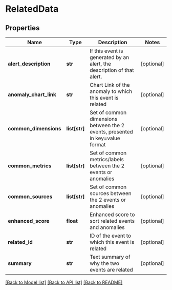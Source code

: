# RelatedData

## Properties
Name | Type | Description | Notes
------------ | ------------- | ------------- | -------------
**alert_description** | **str** | If this event is generated by an alert, the description of that alert. | [optional] 
**anomaly_chart_link** | **str** | Chart Link of the anomaly to which this event is related | [optional] 
**common_dimensions** | **list[str]** | Set of common dimensions between the 2 events, presented in key&#x3D;value format | [optional] 
**common_metrics** | **list[str]** | Set of common metrics/labels between the 2 events or anomalies | [optional] 
**common_sources** | **list[str]** | Set of common sources between the 2 events or anomalies | [optional] 
**enhanced_score** | **float** | Enhanced score to sort related events and anomalies | [optional] 
**related_id** | **str** | ID of the event to which this event is related | [optional] 
**summary** | **str** | Text summary of why the two events are related | [optional] 

[[Back to Model list]](../README.md#documentation-for-models) [[Back to API list]](../README.md#documentation-for-api-endpoints) [[Back to README]](../README.md)


